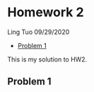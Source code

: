 Homework 2
================
Ling Tuo
09/29/2020

  - [Problem 1](#problem-1)

This is my solution to HW2.

## Problem 1
